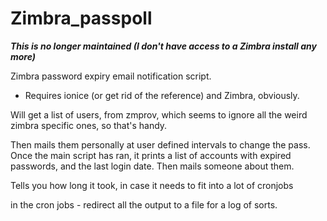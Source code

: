 # Zimbra_passpoll

***This is no longer maintained (I don't have access to a Zimbra install any more)***

Zimbra password expiry email notification script. 
* Requires ionice (or get rid of the reference) and Zimbra, obviously.
 
Will get a list of users, from zmprov, which seems to ignore all the weird zimbra specific ones, so that's handy.

Then mails them personally at user defined intervals to change the pass. 
Once the main script has ran, it prints a list of accounts with expired passwords, and the last login date. 
Then mails someone about them.

Tells you how long it took, in case it needs to fit into a lot of cronjobs

in the cron jobs - redirect all the output to a file for a log of sorts.
